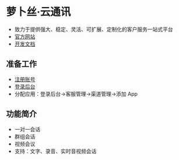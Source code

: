 # 萝卜丝·云通讯

- 致力于提供强大、稳定、灵活、可扩展、定制化的客户服务一站式平台
- [官方网站](https://www.bytedesk.com)
- [开发文档](https://www.bytedesk.com/support/article?uid=201808221551193&aid=201808252118181)

## 准备工作

- [注册账号](https://www.bytedesk.com/admin/#/antv/user/login)
- [登录后台](https://www.bytedesk.com/admin#/login)
- 分配应用：登录后台->客服管理->渠道管理->添加 App

## 功能简介

- 一对一会话
- 群组会话
- 视频会议
- 支持：文字、录音、实时音视频会话

